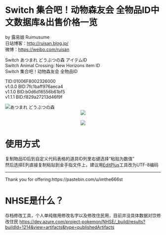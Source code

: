 # Switch 集合吧！动物森友会 全物品ID中文数据库&出售价格一览

by 露易娘 Ruimusume</br>
日站博客：http://ruisan.blog.jp/</br>
微博：https://weibo.com/ruisan</br>

Switch あつまれ どうぶつの森 アイテムID<br>
Switch Animal Crossing: New Horizons item ID<br>
Switch 集合吧！动物森友会 全物品ID<br>

TID:01006F8002326000<br>
v1.0.0 BID:7fc1baff976aeca4<br>
v1.1.0 BID:b0d6d16556b61bf5<br>
v1.1.1 BID:f829a27213d46f9f

<img src="https://i.imgur.com/X5Qoddd.jpg" alt="あつまれ どうぶつの森">

<div align="center"><img src="https://i.imgur.com/iXLxgfB.png"><br>
<br>
<img src="https://i.imgur.com/6zCxsx8.png"></div>

# 使用方式
复制物品ID后到自定义代码表格的道具ID列里右键选择“粘贴为数值”<br>
然后选择E列直接复制粘贴到金手指文件上，建议用<a href="https://www.editplus.com/">EditPlus</a>工具改为UTF-8编码
<hr>
Thank you for offering:https://pastebin.com/u/imthe666st

# NHSE是什么？
存档修改工具，个人单纯做用修改名字以及修改住民用，目前并没具体数据对饮修改住民
https://dev.azure.com/project-pokemon/NHSE/_build/results?buildId=1214&view=artifacts&type=publishedArtifacts
